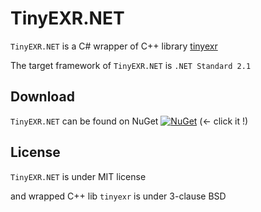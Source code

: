 # TinyEXR.NET

`TinyEXR.NET` is a C# wrapper of C++ library [tinyexr](https://github.com/syoyo/tinyexr)

The target framework of `TinyEXR.NET`  is `.NET Standard 2.1`

## Download

`TinyEXR.NET` can be found on NuGet [![NuGet](https://img.shields.io/nuget/v/TinyEXR.NET)](https://www.nuget.org/packages/TinyEXR.NET) (← click it !)

## License

`TinyEXR.NET` is under MIT license

and wrapped C++ lib `tinyexr` is under 3-clause BSD


